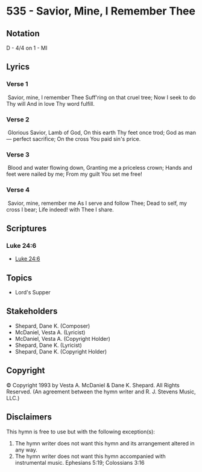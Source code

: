 # 535 - Savior, Mine, I Remember Thee

## Notation

D - 4/4 on 1 - MI

## Lyrics

### Verse 1

 Savior, mine, I remember Thee Suff'ring on that cruel tree; Now I seek to do Thy will And in love Thy word fulfill. 

### Verse 2

 Glorious Savior, Lamb of God, On this earth Thy feet once trod; God as man— perfect sacrifice; On the cross You paid sin's price. 

### Verse 3

 Blood and water flowing down, Granting me a priceless crown; Hands and feet were nailed by me; From my guilt You set me free!

### Verse 4

 Savior, mine, remember me As I serve and follow Thee; Dead to self, my cross I bear; Life indeed! with Thee I share. 


## Scriptures

### Luke 24:6

- [Luke 24:6](https://www.biblegateway.com/passage/?search=Luke%2024%3A6)


## Topics

- Lord's Supper

## Stakeholders

- Shepard, Dane K. (Composer)
- McDaniel, Vesta A. (Lyricist)
- McDaniel, Vesta A. (Copyright Holder)
- Shepard, Dane K. (Lyricist)
- Shepard, Dane K. (Copyright Holder)

## Copyright

© Copyright 1993 by Vesta A. McDaniel & Dane K. Shepard. All Rights Reserved.
(An agreement between the hymn writer and R. J. Stevens Music, LLC.)

## Disclaimers

This hymn is free to use but with the following exception(s):
1. The hymn writer does not want this hymn and its arrangement altered in any way.
2. The hymn writer does not want this hymn accompanied with instrumental music.
Ephesians 5:19; Colossians 3:16


